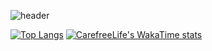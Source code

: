 ![header](https://capsule-render.vercel.app/api?type=waving&text=CarefreeLife!&color=gradient)

[![Top Langs](https://github-readme-stats.vercel.app/api/top-langs/?username=carefreelife98&layout=compact&theme=swift&hide=jupyter%20notebook)](https://github.com/carefreelife98)
[![CarefreeLife's WakaTime stats](https://github-readme-stats.vercel.app/api/wakatime?username=carefreelife98&layout=compact)](https://github.com/carefreelife98)
